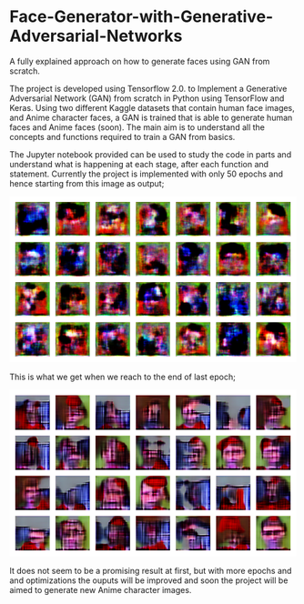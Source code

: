 # Face-Generator-with-Generative-Adversarial-Networks
A fully explained approach on how to generate faces using GAN from scratch.

The project is developed using Tensorflow 2.0. to Implement a Generative Adversarial Network (GAN) from scratch in Python using TensorFlow and Keras.
Using two different Kaggle datasets that contain human face images, and Anime character faces, a GAN is trained that is able to generate human faces and Anime faces (soon).
The main aim is to understand all the concepts and functions required to train a GAN from basics.

The Jupyter notebook provided can be used to study the code in parts and understand what is happening at each stage, after each function and statement.
Currently the project is implemented with only 50 epochs and hence starting from this image as output;

![](OutPut/train-0.png)

This is what we get when we reach to the end of last epoch;

![](OutPut/train-49.png)

It does not seem to be a promising result at first, but with more epochs and and optimizations the ouputs will be improved and soon the project will be aimed to generate new Anime character images. 
